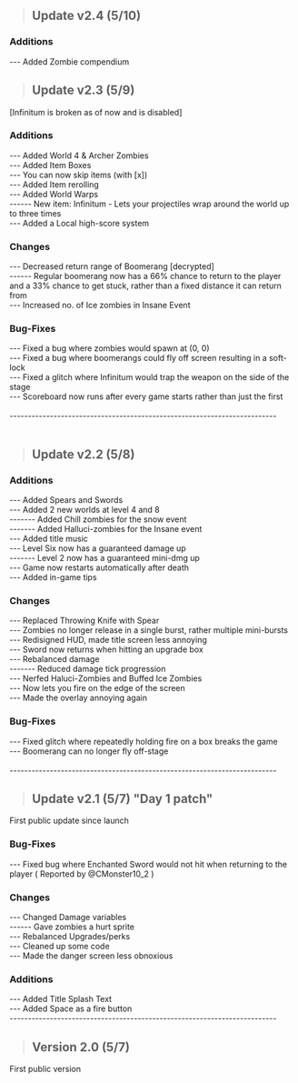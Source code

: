 > ## Update v2.4 (5/10) <br/>

### Additions <br/>
--- Added Zombie compendium <br/>

> ## Update v2.3 (5/9) <br/>

[Infinitum is broken as of now and is disabled] <br/>
### Additions <br/>
--- Added World 4 & Archer Zombies <br/>
--- Added Item Boxes <br/>
--- You can now skip items (with [x]) <br/>
--- Added Item rerolling <br/>
--- Added World Warps <br/>
------ New item: Infinitum - Lets your projectiles wrap around the world up to three times <br/>
--- Added a Local high-score system <br/>
### Changes <br/>
--- Decreased return range of Boomerang [decrypted] <br/>
------ Regular boomerang now has a 66% chance to return to the player and a 33% chance to get stuck, rather than a fixed distance it can return from <br/>
--- Increased no. of Ice zombies in Insane Event <br/>
### Bug-Fixes <br/>
--- Fixed a bug where zombies would spawn at (0, 0) <br/>
--- Fixed a bug where boomerangs could fly off screen resulting in a soft-lock <br/>
--- Fixed a glitch where Infinitum would trap the weapon on the side of the stage <br/>
--- Scoreboard now runs after every game starts rather than just the first <br/>
<br/>
------------------------------------------------------------------------- <br/>
<br/>
> ## Update v2.2 (5/8) <br/> 
### Additions <br/>
--- Added Spears and Swords <br/>
--- Added 2 new worlds at level 4 and 8 <br/>
------- Added Chill zombies for the snow event <br/>
------- Added Halluci-zombies for the Insane event <br/>
--- Added title music <br/>
--- Level Six now has a guaranteed damage up <br/>
------- Level 2 now has a guaranteed mini-dmg up <br/>
--- Game now restarts automatically after death <br/>
--- Added in-game tips <br/>
### Changes <br/>
--- Replaced Throwing Knife with Spear <br/>
--- Zombies no longer release in a single burst, rather multiple mini-bursts <br/>
--- Redisigned HUD, made title screen less annoying <br/>
--- Sword now returns when hitting an upgrade box <br/>
--- Rebalanced damage <br/>
------- Reduced damage tick progression <br/>
--- Nerfed Haluci-Zombies and Buffed Ice Zombies <br/>
--- Now lets you fire on the edge of the screen <br/>
--- Made the overlay annoying again <br/>
### Bug-Fixes <br/>
--- Fixed glitch where repeatedly holding fire on a box breaks the game <br/>
--- Boomerang can no longer fly off-stage <br/>
<br/>
------------------------------------------------------------------------- <br/>

> ## Update v2.1 (5/7) "Day 1 patch" <br/>

First public update since launch  <br/>
### Bug-Fixes <br/>
--- Fixed bug where Enchanted Sword would not hit when returning to the player ( Reported by @CMonster10_2 ) <br/>
### Changes <br/>
--- Changed Damage variables <br/>
------ Gave zombies a hurt sprite <br/>
--- Rebalanced Upgrades/perks <br/>
--- Cleaned up some code <br/>
--- Made the danger screen less obnoxious <br/>
### Additions <br/>
--- Added Title Splash Text <br/>
--- Added Space as a fire button <br/>
------------------------------------------------------------------------- <br/>
> ## Version 2.0 (5/7) <br/>

First public version <br/>
